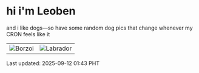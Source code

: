 # hi i'm Leoben

and i like dogs—so have some random dog pics that change whenever my CRON feels like it

|  |  |
|--------|----------|
| ![Borzoi](https://random-dog-vercel.vercel.app/api/random-borzoi?v=1757612632) | ![Labrador](https://random-dog-vercel.vercel.app/api/random-labrador?v=1757612632) |

Last updated: 2025-09-12 01:43 PHT
